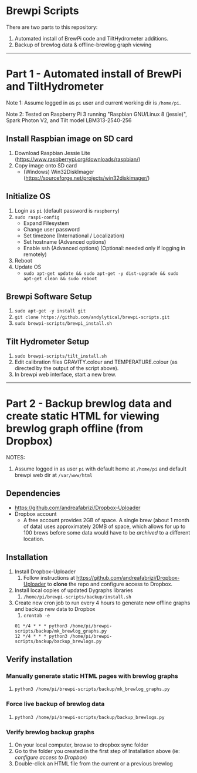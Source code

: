 # Brewpi Scripts
There are two parts to this repository:
1. Automated install of BrewPi code and TiltHydrometer additions.
1. Backup of brewlog data & offline-brewlog graph viewing


----
# Part 1 - Automated install of BrewPi and TiltHydrometer

Note 1: Assume logged in as `pi` user and current working dir is `/home/pi`.

Note 2: Tested on Raspberry Pi 3 running "Raspbian GNU/Linux 8 (jessie)", Spark
Photon V2, and Tilt model LBM313-2540-256

## Install Raspbian image on SD card
1. Download Raspbian Jessie Lite (https://www.raspberrypi.org/downloads/raspbian/)
1. Copy image onto SD card
   * (Windows) Win32DiskImager (https://sourceforge.net/projects/win32diskimager/)

## Initialize OS
1. Login as `pi` (default password is `raspberry`)
1. ```sudo raspi-config```
   * Expand Filesystem
   * Change user password
   * Set timezone (International / Localization)
   * Set hostname (Advanced options)
   * Enable ssh (Advanced options) (Optional: needed only if logging in remotely)
1. Reboot
1. Update OS
   * ```sudo apt-get update && sudo apt-get -y dist-upgrade && sudo apt-get clean && sudo reboot```

## Brewpi Software Setup
1. ```sudo apt-get -y install git```
1. ```git clone https://github.com/andylytical/brewpi-scripts.git```
1. ```sudo brewpi-scripts/brewpi_install.sh```

## Tilt Hydrometer Setup
1. ```sudo brewpi-scripts/tilt_install.sh```
1. Edit calibration files GRAVITY.colour and TEMPERATURE.colour (as directed by
   the output of the script above).
1. In brewpi web interface, start a new brew.

----

# Part 2 - Backup brewlog data and create static HTML for viewing brewlog graph offline (from Dropbox)
NOTES:
1. Assume logged in as user `pi` with default home at `/home/pi` and default brewpi web dir at `/var/www/html`

## Dependencies
* https://github.com/andreafabrizi/Dropbox-Uploader
* Dropbox account
  * A free account provides 2GB of space.  A single brew (about 1 month of data) uses approximately 20MB of space, which allows for up to 100 brews before some data would have to be *archived* to a different location.

## Installation
1. Install Dropbox-Uploader
   1. Follow instructions at https://github.com/andreafabrizi/Dropbox-Uploader to **clone** the repo and configure access to Dropbox.
1. Install local copies of updated Dygraphs libraries
   1. `/home/pi/brewpi-scripts/backup/install.sh`
1. Create new cron job to run every 4 hours to generate new offline graphs and backup new data to Dropbox
   1. `crontab -e`
   ```
   01 */4 * * * python3 /home/pi/brewpi-scripts/backup/mk_brewlog_graphs.py
   12 */4 * * * python3 /home/pi/brewpi-scripts/backup/backup_brewlogs.py
   ```
## Verify installation
### Manually generate static HTML pages with brewlog graphs
1. `python3 /home/pi/brewpi-scripts/backup/mk_brewlog_graphs.py`
### Force live backup of brewlog data
1. `python3 /home/pi/brewpi-scripts/backup/backup_brewlogs.py`
### Verify brewlog backup graphs
1. On your local computer, browse to dropbox sync folder
1. Go to the folder you created in the first step of Installation above (ie: *configure access to Dropbox*)
1. Double-click an HTML file from the current or a previous brewlog


